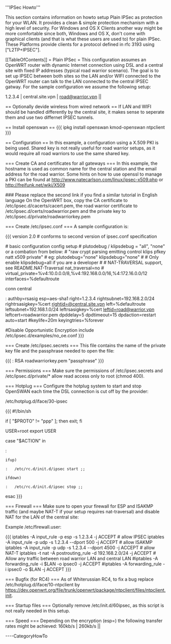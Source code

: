 '''IPSec Howto'''

This section contains information on howto setup Plain IPSec as
protection for your WLAN. It provides a clean & simple protection
mechanism with a high level of security. For Windows and OS X Clients
another way might be more comfortable since both, Windows and OS X,
don't come with graphical clients (and that is what these users are used
to) for plain IPSec. These Platforms provide clients for a protocol
defined in rfc 3193 using \["L2TP+IPSEC"\].

\[\[TableOfContents\]\] = Plain IPSec = This configuration assumes an
OpenWRT router with dynamic Internet connection using DSL and a central
site with fixed IP addresses (typical road warrior scenario). The goal
is to set up IPSEC between both sites so the LAN and/or WIFI connected
to the OpenWRT router can talk to the LAN connected to the central IPSEC
gatway. For the sample configuration we assume the following setup:

1.2.3.4 | central.site.vpn | <road@warrior.vpn> ||

== Optionally devide wireless from wired network == If LAN and WIFI
should be handled differently by the central site, it makes sense to
seperate them and use two differnet IPSEC tunnels.

== Install openswan == {{{ ipkg install openswan kmod-openswan ntpclient
}}}

== Configuration == In this example, a configuration using a X.509 PKI
is being used. Shared key is not really useful for road warrior setups,
as it would require all road warriors to use the same shared key.

=== Create CA and certificates for all gateways === In this example, the
hostname is used as common name for the central station and the email
address for the road warrior. Some hints on how to use openssl to manage
a PKI can be found at <http://www.natecarlson.com/linux/ipsec-x509.php>
or <http://freifunk.net/wiki/X509>

\#\#\# Please replace the second link if you find a similar tutorial in
English language On the OpenWRT box, copy the CA certificate to
/etc/ipsec.d/cacerts/cacert.pem, the road warrior certificate to
/etc/ipsec.d/certs/roadwarrior.pem and the private key to
/etc/ipsec.d/private/roadwarriorkey.pem

=== Create /etc/ipsec.conf === A sample configuration is:

{{{ version 2.0 \# conforms to second version of ipsec.conf
specification

\# basic configuration config setup \# plutodebug / klipsdebug = "all",
"none" or a combation from below: \# "raw crypt parsing emitting control
klips pfkey natt x509 private" \# eg: plutodebug="none"
klipsdebug="none" \# \# Only enable klipsdebug=all if you are a
developer \# \# NAT-TRAVERSAL support, see README.NAT-Traversal
nat\_traversal=no \#
virtual\_private=%v4:10.0.0.0/8,%v4:192.168.0.0/16,%4:172.16.0.0/12
interfaces=%defaultroute

conn central

:   authby=rsasig esp=aes-sha1 right=1.2.3.4 rightsubnet=192.168.2.0/24
    rightrsasigkey=%cert <rightid=@central.site.vpn> left=%defaultroute
    leftsubnet=192.168.1.0/24 leftrsasigkey=%cert
    <leftid=road@warrior.vpn> leftcert=roadwarrior.pem dpddelay=5
    dpdtimeout=15 dpdaction=restart auto=start \#keylife=20m
    keyingtries=%forever

\#Disable Opportunistic Encryption include
/etc/ipsec.d/examples/no\_oe.conf }}}

=== Create /etc/ipsec.secrets === This file contains the name of the
private key file and the passphrase needed to open the file:

{{{ : RSA roadwarriorkey.pem "passphrase" }}}

=== Permissions === Make sure the permissions of /etc/ipsec.secrets and
/etc/ipsec.d/private/\* allow read access only to root (chmod 400).

=== Hotplug === Configure the hotplug system to start and stop OpenSWAN
each time the DSL connection is cut off by the provider:

/etc/hotplug.d/iface/30-ipsec

{{{ \#!/bin/sh

if \[ "\$PROTO" != "ppp" \]; then exit; fi

USER=root export USER

case "\$ACTION" in

:   

    ifup)

    :   /etc/rc.d/init.d/ipsec start ;;

    ifdown)

    :   /etc/rc.d/init.d/ipsec stop ;;

esac }}}

=== Firewall === Make sure to open your firewall for ESP and ISAKMP
traffic (and maybe NAT-T if your setup requires nat-traversal) and
disable NAT for the LAN of the central site:

Example /etc/firewall.user:

{{{ iptables -A input\_rule -p esp -s 1.2.3.4 -j ACCEPT \# allow IPSEC
iptables -A input\_rule -p udp -s 1.2.3.4 --dport 500 -j ACCEPT \# allow
ISAKMP iptables -A input\_rule -p udp -s 1.2.3.4 --dport 4500 -j ACCEPT
\# allow NAT-T iptables -t nat -A postrouting\_rule -d 192.168.2.0/24 -j
ACCEPT \# Allow any traffic between road warrior LAN and central LAN
\#iptables -A forwarding\_rule -i \$LAN -o ipsec0 -j ACCEPT \#iptables
-A forwarding\_rule -i ipsec0 -o \$LAN -j ACCEPT }}}

=== Bugfix (for RC4) === As of Whiterussian RC4, to fix a bug replace
/etc/hotplug.d/iface/10-ntpclient by
<https://dev.openwrt.org/file/trunk/openwrt/package/ntpclient/files/ntpclient.init>.

=== Startup files === Optionally remove /etc/init.d/60ipsec, as this
script is not really needed in this setup.

=== Speed === Depending on the encryption (esp=) the following transfer
rates might be achieved: 160kb/s | 260kb/s ||

----CategoryHowTo
